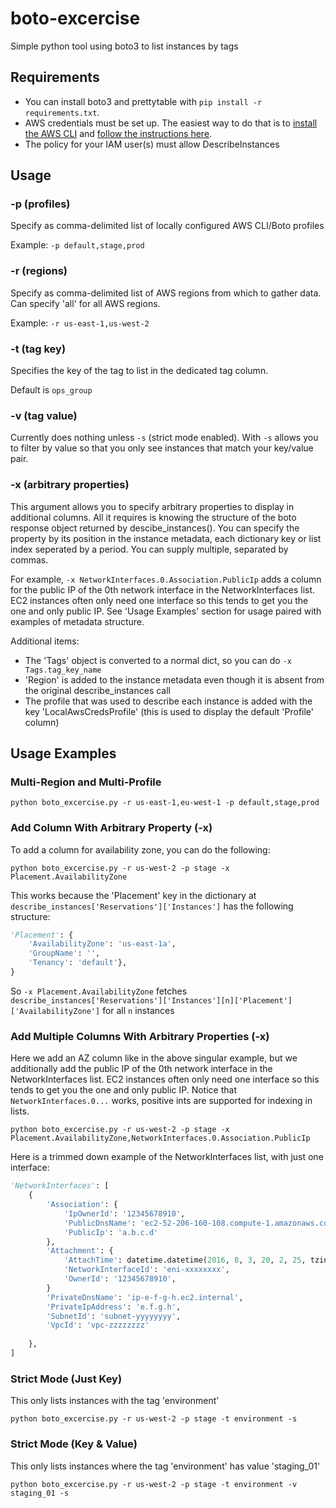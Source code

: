 # boto-excercise
Simple python tool using boto3 to list instances by tags

## Requirements
- You can install boto3 and prettytable with `pip install -r requirements.txt`.
- AWS credentials must be set up. The easiest way to do that is to [install the AWS CLI](https://docs.aws.amazon.com/cli/latest/userguide/cli-chap-getting-started.html#cli-quick-configuration) and [follow the instructions here](https://docs.aws.amazon.com/cli/latest/userguide/cli-chap-getting-started.html#cli-quick-configuration).
- The policy for your IAM user(s) must allow DescribeInstances


## Usage
### -p (profiles)
Specify as comma-delimited list of locally configured AWS CLI/Boto profiles

Example: `-p default,stage,prod`
### -r (regions)
Specify as comma-delimited list of AWS regions from which to gather data. Can specify 'all' for all AWS regions.

Example: `-r us-east-1,us-west-2`
### -t (tag key)
Specifies the key of the tag to list in the dedicated tag column.

Default is `ops_group`

### -v (tag value)
Currently does nothing unless `-s` (strict mode enabled). With `-s` allows you to filter by value so that you only see instances that match your key/value pair.

### -x (arbitrary properties)
This argument allows you to specify arbitrary properties to display in additional columns. All it requires is knowing the structure of the boto response object returned by descibe_instances(). You can specify the property by its position in the instance metadata, each dictionary key or list index seperated by a period. You can supply multiple, separated by commas. 

For example, `-x NetworkInterfaces.0.Association.PublicIp` adds a column for the public IP of the 0th network interface in the NetworkInterfaces list. EC2 instances often only need one interface so this tends to get you the one and only public IP. See 'Usage Examples' section for usage paired with examples of metadata structure.

Additional items:
* The 'Tags' object is converted to a normal dict, so you can do `-x Tags.tag_key_name`
* 'Region' is added to the instance metadata even though it is absent from the original describe_instances call
* The profile that was used to describe each instance is added with the key 'LocalAwsCredsProfile' (this is used to display the default 'Profile' column)

## Usage Examples
### Multi-Region and Multi-Profile
```
python boto_excercise.py -r us-east-1,eu-west-1 -p default,stage,prod
```
### Add Column With Arbitrary Property (-x)
To add a column for availability zone, you can do the following:
```
python boto_excercise.py -r us-west-2 -p stage -x Placement.AvailabilityZone
```
This works because the 'Placement' key in the dictionary at `describe_instances['Reservations']['Instances']` has the following structure:
```python
'Placement': {
    'AvailabilityZone': 'us-east-1a',
    'GroupName': '',
    'Tenancy': 'default'},
}
```
So `-x Placement.AvailabilityZone` fetches `describe_instances['Reservations']['Instances'][n]['Placement']['AvailabilityZone']` for all `n` instances

### Add Multiple Columns With Arbitrary Properties (-x)
Here we add an AZ column like in the above singular example, but we additionally add the public IP of the 0th network interface in the NetworkInterfaces list. EC2 instances often only need one interface so this tends to get you the one and only public IP. Notice that `NetworkInterfaces.0...` works, positive ints are supported for indexing in lists.
```
python boto_excercise.py -r us-west-2 -p stage -x Placement.AvailabilityZone,NetworkInterfaces.0.Association.PublicIp
```
Here is a trimmed down example of the NetworkInterfaces list, with just one interface:
```python
'NetworkInterfaces': [
    {
        'Association': {
            'IpOwnerId': '12345678910',
            'PublicDnsName': 'ec2-52-206-160-108.compute-1.amazonaws.com',
            'PublicIp': 'a.b.c.d'
        },
        'Attachment': {
            'AttachTime': datetime.datetime(2016, 8, 3, 20, 2, 25, tzinfo=tzutc()),
            'NetworkInterfaceId': 'eni-xxxxxxxx',
            'OwnerId': '12345678910',
        }
        'PrivateDnsName': 'ip-e-f-g-h.ec2.internal',
        'PrivateIpAddress': 'e.f.g.h',
        'SubnetId': 'subnet-yyyyyyyy',
        'VpcId': 'vpc-zzzzzzzz'
        
    },
]
```
### Strict Mode (Just Key)
This only lists instances with the tag 'environment'
```
python boto_excercise.py -r us-west-2 -p stage -t environment -s
```

### Strict Mode (Key & Value)
This only lists instances where the tag 'environment' has value 'staging_01'
```
python boto_excercise.py -r us-west-2 -p stage -t environment -v staging_01 -s
```